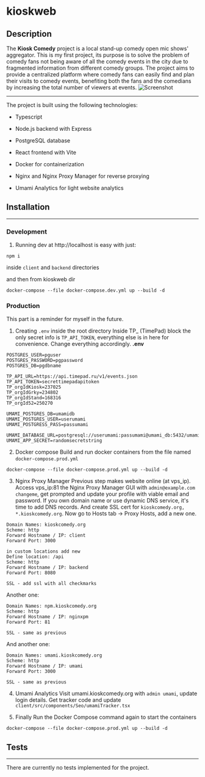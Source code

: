 # kioskweb

## Description

The **Kiosk Comedy** project is a local stand-up comedy open mic shows' aggregator. This is my first project, its purpose is to solve the problem of comedy fans not being aware of all the comedy events in the city due to fragmented information from different comedy groups. The project aims to provide a centralized platform where comedy fans can easily find and plan their visits to comedy events, benefiting both the fans and the comedians by increasing the total number of viewers at events.
![Screenshot](https://github.com/eeershov/kioskweb/assets/38592029/67cfb1d9-4ba9-418c-806a-c4736cbf6bf9)

---

The project is built using the following technologies:

- Typescript
- Node.js backend with Express
- PostgreSQL database
- React frontend with Vite
- Docker for containerization

- Nginx and Nginx Proxy Manager for reverse proxying
- Umami Analytics for light website analytics

## Installation

---

### Development

1. Running dev at http://localhost is easy with just:

```
npm i
```

inside `client` and `backend` directories

and then from kioskweb dir

```
docker-compose --file docker-compose.dev.yml up --build -d
```

### Production

This part is a reminder for myself in the future.

1. Creating `.env` inside the root directory
   Inside TP\_ (TimePad) block the only secret info is `TP_API_TOKEN`, everything else is in here for convenience.
   Change everything accordingly.
   **.env**

```
POSTGRES_USER=pguser
POSTGRES_PASSWORD=pgpassword
POSTGRES_DB=pgdbname

TP_API_URL=https://api.timepad.ru/v1/events.json
TP_API_TOKEN=secrettimepadapitoken
TP_orgIdKiosk=237025
TP_orgIdGrky=234802
TP_orgIdStand=168316
TP_orgId52=250270

UMAMI_POSTGRES_DB=umamidb
UMAMI_POSTGRES_USER=userumami
UMAMI_POSTGRESS_PASS=passumami

UMAMI_DATABASE_URL=postgresql://userumami:passumami@umami_db:5432/umami
UMAMI_APP_SECRET=randomsecretstring
```

2. Docker compose
   Build and run docker containers from the file named `docker-compose.prod.yml`

```
docker-compose --file docker-compose.prod.yml up --build -d
```

3. Nginx Proxy Manager
   Previous step makes website online (at vps_ip).
   Access vps_ip:81 the Nginx Proxy Manager GUI with `admin@example.com changeme`, get prompted and update your profile with viable email and password. If you own domain name or use dynamic DNS service, it's time to add DNS records. And create SSL cert for `kioskcomedy.org, *.kioskcomedy.org`.
   Now go to Hosts tab -> Proxy Hosts, add a new one.

```
Domain Names: kioskcomedy.org
Scheme: http
Forward Hostname / IP: client
Forward Port: 3000

in custom locations add new
Define location: /api
Scheme: http
Forward Hostname / IP: backend
Forward Port: 8080

SSL - add ssl with all checkmarks
```

Another one:

```
Domain Names: npm.kioskcomedy.org
Scheme: http
Forward Hostname / IP: nginxpm
Forward Port: 81

SSL - same as previous
```

And another one:

```
Domain Names: umami.kioskcomedy.org
Scheme: http
Forward Hostname / IP: umami
Forward Port: 3000

SSL - same as previous
```

4. Umami Analytics
   Visit umami.kioskcomedy.org with `admin umami`, update login details. Get tracker code and update `client/src/components/Seo/umamiTracker.tsx`

5. Finally
   Run the Docker Compose command again to start the containers

```
docker-compose --file docker-compose.prod.yml up --build -d
```

## Tests

---

There are currently no tests implemented for the project.
